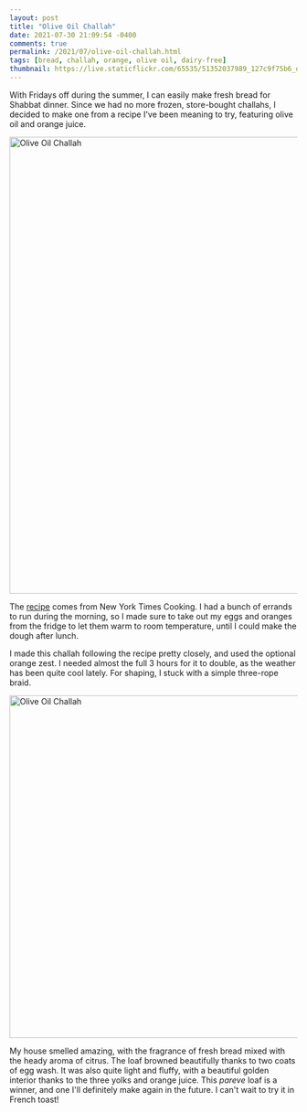 ```yaml
---
layout: post
title: "Olive Oil Challah"
date: 2021-07-30 21:09:54 -0400
comments: true
permalink: /2021/07/olive-oil-challah.html
tags: [bread, challah, orange, olive oil, dairy-free]
thumbnail: https://live.staticflickr.com/65535/51352037989_127c9f75b6_q.jpg
---
```


With Fridays off during the summer, I can easily make fresh bread for Shabbat 
dinner. Since we had no more frozen, store-bought challahs, I decided to make one 
from a recipe I've been meaning to try, featuring olive oil and orange juice.

<a data-flickr-embed="true" href="https://www.flickr.com/photos/gnuf/51351522993/in/photostream/" title="Olive Oil Challah"><img src="https://live.staticflickr.com/65535/51351522993_4c744f8ca7_c.jpg" width="600" height="800" alt="Olive Oil Challah"></a><script async src="//embedr.flickr.com/assets/client-code.js" charset="utf-8"></script>

The [recipe](https://cooking.nytimes.com/recipes/1018481-olive-oil-challah) comes from
New York Times Cooking. I had a bunch of errands to run during the morning, so I made
sure to take out my eggs and oranges from the fridge to let them warm to room temperature, 
until I could make the dough after lunch. 

I made this challah following the recipe pretty closely, and used the optional
orange zest. I needed almost the full 3 hours for it to double, as the weather
has been quite cool lately. For shaping, I stuck with a simple three-rope braid.

<a data-flickr-embed="true" href="https://www.flickr.com/photos/gnuf/51352037989/in/photostream/" title="Olive Oil Challah"><img src="https://live.staticflickr.com/65535/51352037989_127c9f75b6_c.jpg" width="800" height="600" alt="Olive Oil Challah"></a><script async src="//embedr.flickr.com/assets/client-code.js" charset="utf-8"></script>

My house smelled amazing, with the fragrance of fresh bread mixed
with the heady aroma of citrus. The loaf browned beautifully thanks
to two coats of egg wash. It was also quite light and fluffy, with
a beautiful golden interior thanks to the three yolks and orange
juice. This _pareve_ loaf is a winner, and one I'll definitely 
make again in the future. I can't wait to try it in French toast!


